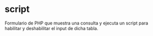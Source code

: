 # script
Formulario de PHP que muestra una consulta y ejecuta un script para habilitar y deshabilitar el input de dicha tabla.
